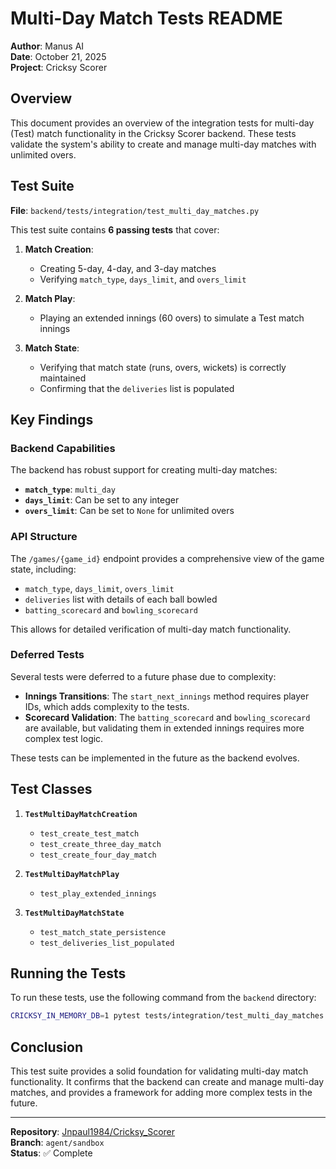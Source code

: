 # Multi-Day Match Tests README

**Author**: Manus AI  
**Date**: October 21, 2025  
**Project**: Cricksy Scorer

## Overview

This document provides an overview of the integration tests for multi-day (Test) match functionality in the Cricksy Scorer backend. These tests validate the system's ability to create and manage multi-day matches with unlimited overs.

## Test Suite

**File**: `backend/tests/integration/test_multi_day_matches.py`

This test suite contains **6 passing tests** that cover:

1. **Match Creation**:
   - Creating 5-day, 4-day, and 3-day matches
   - Verifying `match_type`, `days_limit`, and `overs_limit`

2. **Match Play**:
   - Playing an extended innings (60 overs) to simulate a Test match innings

3. **Match State**:
   - Verifying that match state (runs, overs, wickets) is correctly maintained
   - Confirming that the `deliveries` list is populated

## Key Findings

### Backend Capabilities

The backend has robust support for creating multi-day matches:
- **`match_type`**: `multi_day`
- **`days_limit`**: Can be set to any integer
- **`overs_limit`**: Can be set to `None` for unlimited overs

### API Structure

The `/games/{game_id}` endpoint provides a comprehensive view of the game state, including:
- `match_type`, `days_limit`, `overs_limit`
- `deliveries` list with details of each ball bowled
- `batting_scorecard` and `bowling_scorecard`

This allows for detailed verification of multi-day match functionality.

### Deferred Tests

Several tests were deferred to a future phase due to complexity:

- **Innings Transitions**: The `start_next_innings` method requires player IDs, which adds complexity to the tests.
- **Scorecard Validation**: The `batting_scorecard` and `bowling_scorecard` are available, but validating them in extended innings requires more complex test logic.

These tests can be implemented in the future as the backend evolves.

## Test Classes

1. **`TestMultiDayMatchCreation`**
   - `test_create_test_match`
   - `test_create_three_day_match`
   - `test_create_four_day_match`

2. **`TestMultiDayMatchPlay`**
   - `test_play_extended_innings`

3. **`TestMultiDayMatchState`**
   - `test_match_state_persistence`
   - `test_deliveries_list_populated`

## Running the Tests

To run these tests, use the following command from the `backend` directory:

```bash
CRICKSY_IN_MEMORY_DB=1 pytest tests/integration/test_multi_day_matches.py -v
```

## Conclusion

This test suite provides a solid foundation for validating multi-day match functionality. It confirms that the backend can create and manage multi-day matches, and provides a framework for adding more complex tests in the future.

---

**Repository**: [Jnpaul1984/Cricksy_Scorer](https://github.com/Jnpaul1984/Cricksy_Scorer)  
**Branch**: `agent/sandbox`  
**Status**: ✅ Complete

